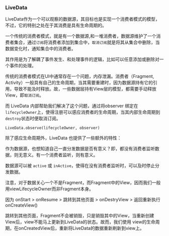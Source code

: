 ### LiveData

LiveData作为一个可以观察的数据源，其目标也是实现一个消费者模式的模型，不过，它的特别之处在于其消费是具有生命周期的。



一个传统的消费者模式，就是有一个数据源,和一堆消费者，数据源维护了一个消费者集合，通过`订阅`将消费者添加到集合中，`取消订阅`就是将其从集合中删除，当数据变化时，通知集合中的消费者。

其作用是为了解耦了事件发生、和处理事件的逻辑，比如可以任意添加或删除对一个事件的处理。

传统的消费者模式在UI中通常存在一个问题，内存泄漏。消费者（Fragment, Activity）一般具有自己的生命周期，当其需要重建时，因为数据源持有它的引用，导致不能及时释放。故，一些数据层持有View层的模型，都需要手动释放View，即`取消订阅`。

而 LiveData 内部帮助我们解决了这个问题，通过将observer 绑定在 `lifecycleOwner`上，使得注册可以感应消费者的生命周期，当其内部生命周期到 `destroy`状态时便取消订阅。

```
LiveData.observe(lifecycleOwner, observer)
```

除了感应生命周期外，LiveData 也提供了一些额外的特性：

作为数据源，也想知道自己一直分发数据是否有意义？即，都没有消费者监听数据，则无意义。有一个消费者监听，则有意义。

数据源可以被 `active` 或 `inActive`，使得在没有消费者监听时，可以及时停止分发数据。



注意，对于数据关心一个不是Fragment，而Fragment中的View，因而我们一般用viewLifecycleOwner而非Fragment本身。

因为 onStart  > onResume > 跳转到其他页面 > onDestryView > 返回重新执行 onCreateView()

跳转到其他页面，Fragment不会被销毁，只是销毁其中的View，当重新创建View后，view不能马上更新到LiveData的状态。故而，我们使用 view的生命周期，在onCreatedView后，重新将LiveData的数据重新刷新到view上。